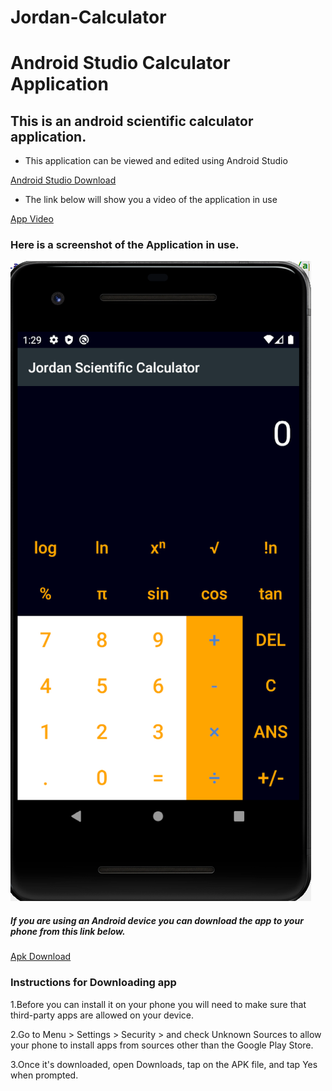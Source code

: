 # Jordan-Calculator
# Android Studio Calculator Application
## This is an android scientific calculator application.

* This application can be viewed and edited using Android Studio

[Android Studio Download](https://developer.android.com/studio)

* The link below will show you a video of the application in use

[App Video](https://www.youtube.com/watch?v=NgA6zunv1iE)

### Here is a screenshot of the Application in use.

![Calculator Image](https://github.com/jtgoodman/Jordan-Calculator/blob/master/calculator.png.PNG)

##### If you are using an Android device you can download the app to your phone from this link below.

[Apk Download](https://drive.google.com/open?id=1S_CejSdnaEr0Pw9qc1xFuHKVP9jEQ5CS)

### Instructions for Downloading app

1.Before you can install it on your phone you will need to make sure that third-party apps are allowed on your device.

2.Go to Menu > Settings > Security > and check Unknown Sources to allow your phone to install apps from sources other than the Google Play Store.

3.Once it's downloaded, open Downloads, tap on the APK file, and tap Yes when prompted.
